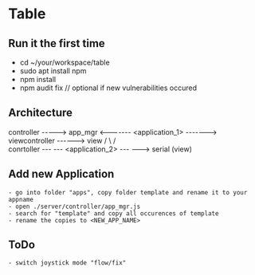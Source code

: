 # Table

## Run it the first time

* cd ~/your/workspace/table
* sudo apt install npm
* npm install
* npm audit fix // optional if new vulnerabilities occured

## Architecture

controller  -----> app_mgr <------- <application_1>  -------> viewcontroller ------> view
              /                \                          /                     \
conrtoller ---                   --- <application_2>  ---                         ---> serial (view)

## Add new Application

    - go into folder "apps", copy folder template and rename it to your appname
    - open ./server/controller/app_mgr.js
    - search for "template" and copy all occurences of template
    - rename the copies to <NEW_APP_NAME>

## ToDo

    - switch joystick mode "flow/fix"
